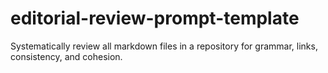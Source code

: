 # editorial-review-prompt-template
Systematically review all markdown files in a repository for grammar, links, consistency, and cohesion.
